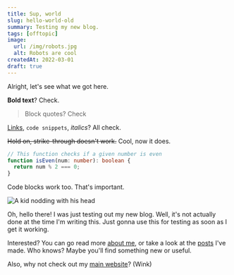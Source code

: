 ```yaml
---
title: Sup, world
slug: hello-world-old
summary: Testing my new blog.
tags: [offtopic]
image:
  url: /img/robots.jpg
  alt: Robots are cool
createdAt: 2022-03-01
draft: true
---
```


Alright, let's see what we got here.

**Bold text**? Check.

> Block quotes? Check

[Links](https://www.youtube.com/watch?v=dQw4w9WgXcQ), `code snippets`, _italics_? All check.

~~Hold on, strike-through doesn't work.~~ Cool, now it does.

```typescript
// This function checks if a given number is even
function isEven(num: number): boolean {
  return num % 2 === 0;
}
```

Code blocks work too. That's important.

![A kid nodding with his head](/img/thumbs_up.gif 'This is a caption.')

Oh, hello there! I was just testing out my new blog. Well, it's not actually done at the time I'm writing this. Just gonna use this for testing as soon as I get it working.

Interested? You can go read more [about me](/about), or take a look at the [posts](/posts) I've made. Who knows? Maybe you'll find something new or useful.

Also, why not check out my [main website](https://grazen0.github.io)? (Wink)
